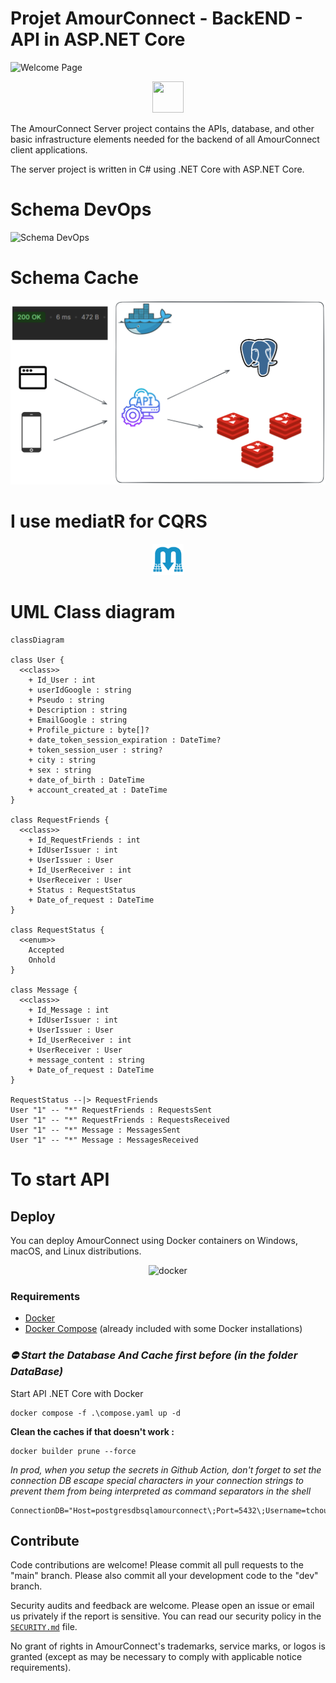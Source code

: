 # Projet AmourConnect - BackEND - API in ASP.NET Core

![Welcome Page](./assets/welcome_page.png)

<p align="center">
  <img src="./assets/logo_amourconnect.ico" width="50" height="50">
</p>

The AmourConnect Server project contains the APIs, database, and other basic infrastructure elements needed for the backend of all AmourConnect client applications.

The server project is written in C# using .NET Core with ASP.NET Core.

# Schema DevOps

![Schema DevOps](./assets/InfraDeployementAmourConnect.drawio.png)

# Schema Cache

![Schema Cache](./assets/redisD.png)

# I use mediatR for CQRS

<p align="center">
  <img src="./assets/mediatR.png" width="50" height="50">
</p>

# UML Class diagram
```mermaid
classDiagram

class User {
  <<class>>
    + Id_User : int
    + userIdGoogle : string
    + Pseudo : string
    + Description : string
    + EmailGoogle : string
    + Profile_picture : byte[]?
    + date_token_session_expiration : DateTime?
    + token_session_user : string?
    + city : string
    + sex : string
    + date_of_birth : DateTime
    + account_created_at : DateTime
}

class RequestFriends {
  <<class>>
    + Id_RequestFriends : int
    + IdUserIssuer : int
    + UserIssuer : User
    + Id_UserReceiver : int
    + UserReceiver : User
    + Status : RequestStatus
    + Date_of_request : DateTime
}

class RequestStatus {
  <<enum>>
    Accepted
    Onhold
}

class Message {
  <<class>>
    + Id_Message : int
    + IdUserIssuer : int
    + UserIssuer : User
    + Id_UserReceiver : int
    + UserReceiver : User
    + message_content : string
    + Date_of_request : DateTime
}

RequestStatus --|> RequestFriends
User "1" -- "*" RequestFriends : RequestsSent
User "1" -- "*" RequestFriends : RequestsReceived
User "1" -- "*" Message : MessagesSent
User "1" -- "*" Message : MessagesReceived
```
# To start API

## Deploy

You can deploy AmourConnect using Docker containers on Windows, macOS, and Linux distributions.

<p align="center">
    <img src="https://i.imgur.com/SZc8JnH.png" alt="docker" />
  </a>
</p>

### Requirements

- [Docker](https://www.docker.com/community-edition#/download)
- [Docker Compose](https://docs.docker.com/compose/install/) (already included with some Docker installations)

### *⛔ Start the Database And Cache first before (in the folder DataBase)*


Start API .NET Core with Docker
```
docker compose -f .\compose.yaml up -d
```

**Clean the caches if that doesn't work :**

```
docker builder prune --force
```

*In prod, when you setup the secrets in Github Action, don't forget to set the connection DB escape special characters in your connection strings to prevent them from being interpreted as command separators in the shell*
```
ConnectionDB="Host=postgresdbsqlamourconnect\;Port=5432\;Username=tchoulo\;Password=123tchoulo123\;Database=amourconnect_dev\;"
```

## Contribute

Code contributions are welcome! Please commit all pull requests to the "main" branch. Please also commit all your development code to the "dev" branch.

Security audits and feedback are welcome. Please open an issue or email us privately if the report is sensitive. You can read our security policy in the [`SECURITY.md`](SECURITY.md) file.

No grant of rights in AmourConnect's trademarks, service marks, or logos is granted (except as may be necessary to comply with applicable notice requirements).
